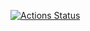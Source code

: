 [![Actions Status](https://github.com/HemanthHaridas/planck_cpp/workflows/CI/badge.svg)](https://github.com/HemanthHaridas/planck_cpp/actions)
